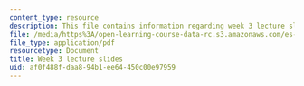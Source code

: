 ```yaml
---
content_type: resource
description: This file contains information regarding week 3 lecture slides.
file: /media/https%3A/open-learning-course-data-rc.s3.amazonaws.com/es-s10-drugs-and-the-brain-spring-2013/af0f488fdaa894b1ee64450c00e97959_MITES_S10S13_Week%203.pdf
file_type: application/pdf
resourcetype: Document
title: Week 3 lecture slides
uid: af0f488f-daa8-94b1-ee64-450c00e97959
---
```

